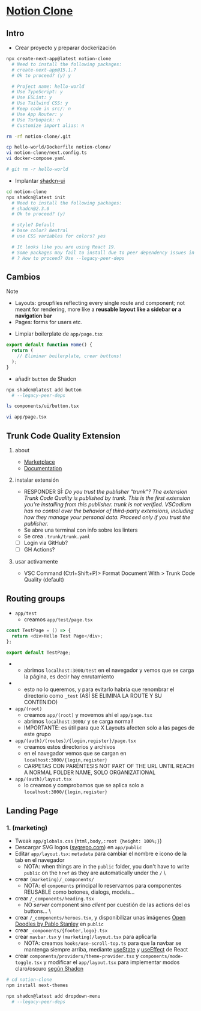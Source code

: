 # [Notion Clone](https://www.youtube.com/watch?v=0OaDyjB9Ib8)


## Intro

- Crear proyecto y preparar dockerización

```bash
npx create-next-app@latest notion-clone
  # Need to install the following packages:
  # create-next-app@15.1.7
  # Ok to proceed? (y) y

  # Project name: hello-world
  # Use TypeScript: y
  # Use ESLint: y
  # Use Tailwind CSS: y
  # Keep code in src/: n
  # Use App Router: y
  # Use Turbopack: n
  # Customize import alias: n

rm -rf notion-clone/.git

cp hello-world/Dockerfile notion-clone/
vi notion-clone/next.config.ts
vi docker-compose.yaml

# git rm -r hello-world
```

- Implantar [shadcn-ui](https://ui.shadcn.com/)

```sh
cd notion-clone
npx shadcn@latest init
  # Need to install the following packages:
  # shadcn@2.3.0
  # Ok to proceed? (y)

  # style? Default
  # base color? Neutral
  # use CSS variables for colors? yes

  # It looks like you are using React 19.
  # Some packages may fail to install due to peer dependency issues in npm (see https://ui.shadcn.com/react-19).
  # ? How to proceed? Use --legacy-peer-deps
```


## Cambios

> [!NOTE]
> - Layouts: groupfiles reflecting every single route and component; not meant for rendering, more like a **reusable layout like a sidebar or a navigation bar**
> - Pages: forms for users etc.

<!-- - `app/layout.tsx`: -->

- Limpiar boilerplate de `app/page.tsx`

```ts
export default function Home() {
  return (
    // Eliminar boilerplate, crear buttons!
  );
}
```

- añadir `button` de Shadcn

```sh
npx shadcn@latest add button
  # --legacy-peer-deps

ls components/ui/button.tsx

vi app/page.tsx
```

## Trunk Code Quality Extension

1. about
   - [Marketplace](https://marketplace.visualstudio.com/items?itemName=Trunk.io)
   - [Documentation](https://docs.trunk.io/code-quality/ide-integration/vscode)

2. instalar extensión
   - RESPONDER SÍ: *Do you trust the publisher "trunk"? The extension Trunk Code Quality is published by trunk. This is the first extension you're installing from this publisher. trunk is not verified. VSCodium has no control over the behavior of third-party extensions, including how they manage your personal data. Proceed only if you trust the publisher.*
   - Se abre una terminal con info sobre los linters
   - Se crea `.trunk/trunk.yaml`
   - [ ] Login via GitHub?
   - [ ] GH Actions?

3. usar activamente
   - VSC Command (Ctrl+Shift+P)> Format Document With > Trunk Code Quality (default)


## Routing groups

- `app/test`
  - creamos `app/test/page.tsx`

```ts
const TestPage = () => {
  return <div>Hello Test Page</div>;
};

export default TestPage;
```

- - abrimos `localhost:3000/test` en el navegador y vemos que se carga la página, es decir hay enrutamiento
- - esto no lo queremos, y para evitarlo habría que renombrar el directorio como `_test` (ASÍ SE ELIMINA LA ROUTE Y SU CONTENIDO)
- `app/(root)`
  - creamos `app/(root)` y movemos ahí el `app/page.tsx`
  - abrimos `localhost:3000/` y se carga normal!
  - IMPORTANTE: es útil para que X Layouts afecten solo a las pages de este grupo
- `app/(auth)/(routes)/{login,register}/page.tsx`
  - creamos estos directorios y archivos
  - en el navegador vemos que se cargan en `localhost:3000/{login,register}`
  - CARPETAS CON PARÉNTESIS NOT PART OF THE URL UNTIL REACH A NORMAL FOLDER NAME, SOLO ORGANIZATIONAL
- `app/(auth)/layout.tsx`
  - lo creamos y comprobamos que se aplica solo a `localhost:3000/{login,register}`

## Landing Page

### 1. (marketing)

- Tweak `app/globals.css` (`html,body,:root {height: 100%;}`)
- Descargar SVG logos ([svgrepo.com](https://www.svgrepo.com/svg/396901/letter-j)) en `app/public`
- Editar `app/layout.tsx`: `metadata` para cambiar el nombre e icono de la tab en el navegador
  - NOTA: when things are in the `public` folder, you don't have to write `public` on the `href` as they are automatically under the `/`
\
- crear `(marketing)/_components/`
  - NOTA: el `components` principal lo reservamos para componentes REUSABLE como botones, dialogs, models...
- crear `/_components/heading.tsx`
  - NO *server* component sino *client* por cuestión de las actions del os buttons...
\
- crear `/_components/heroes.tsx`, y disponibilizar unas imágenes [Open Doodles by Pablo Stanley](https://blush.design/collections/L9oIBvB7R7IjzZWxOfIu/open-doodles/doodles-reflecting/lFDp6aPiG?bg=f9f5f6) en `public`
- crear `_components/{footer,logo}.tsx`
- crear `navbar.tsx` y `(marketing)/layout.tsx` para aplicarla
  - NOTA: creamos `hooks/use-scroll-top.ts` para que la navbar se mantenga siempre arriba, mediante [useState](https://react.dev/reference/react/useState) y [useEffect](https://react.dev/reference/react/useEffect) de React
- crear `components/providers/theme-provider.tsx` y `components/mode-toggle.tsx` y modificar el `app/layout.tsx` para implementar modos claro/oscuro [según Shadcn](https://ui.shadcn.com/docs/dark-mode)

```sh
# cd notion-clone
npm install next-themes

npx shadcn@latest add dropdown-menu
  # --legacy-peer-deps
```


